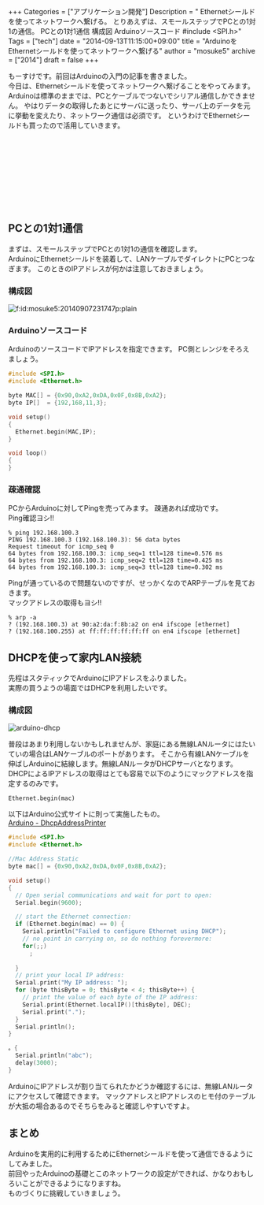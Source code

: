 +++
Categories = ["アプリケーション開発"]
Description = " Ethernetシールドを使ってネットワークへ繋げる。 とりあえずは、スモールステップでPCとの1対1の通信。       PCとの1対1通信      構成図   Arduinoソースコード  #include <SPI.h>"
Tags = ["tech"]
date = "2014-09-13T11:15:00+09:00"
title = "ArduinoをEthernetシールドを使ってネットワークへ繋げる"
author = "mosuke5"
archive = ["2014"]
draft = false
+++

もーすけです。前回はArduinoの入門の記事を書きました。  
今日は、Ethernetシールドを使ってネットワークへ繋げることをやってみます。
Arduinoは標準のままでは、PCとケーブルでつないでシリアル通信しかできません。
やはりデータの取得したあとにサーバに送ったり、サーバ上のデータを元に挙動を変えたり、ネットワーク通信は必須です。
というわけでEthernetシールドも買ったので活用していきます。

<div class="iframely-embed"><div class="iframely-responsive" style="height: 140px; padding-bottom: 0;"><a href="https://blog.mosuke.tech/entry/2014/07/21/231946/" data-iframely-url="//cdn.iframe.ly/0bOcPc1"></a></div></div><script async src="//cdn.iframe.ly/embed.js" charset="utf-8"></script>
<!--more-->

## PCとの1対1通信
まずは、スモールステップでPCとの1対1の通信を確認します。  
ArduinoにEthernetシールドを装着して、LANケーブルでダイレクトにPCとつなぎます。
このときのIPアドレスが何かは注意しておきましょう。

### 構成図
<span itemscope itemtype="http://schema.org/Photograph"><img src="https://cdn-ak.f.st-hatena.com/images/fotolife/m/mosuke5/20140907/20140907231747.png" alt="f:id:mosuke5:20140907231747p:plain" title="f:id:mosuke5:20140907231747p:plain" class="hatena-fotolife" itemprop="image"></span></p>

### Arduinoソースコード
ArduinoのソースコードでIPアドレスを指定できます。
PC側とレンジをそろえましょう。

```c
#include <SPI.h>
#include <Ethernet.h>

byte MAC[] = {0x90,0xA2,0xDA,0x0F,0x8B,0xA2};
byte IP[]  = {192,168,11,3};

void setup()
{
  Ethernet.begin(MAC,IP);
}

void loop()
{
}
```

### 疎通確認
PCからArduinoに対してPingを売ってみます。
疎通あれば成功です。  
Ping確認ヨシ!!

```text
% ping 192.168.100.3
PING 192.168.100.3 (192.168.100.3): 56 data bytes
Request timeout for icmp_seq 0
64 bytes from 192.168.100.3: icmp_seq=1 ttl=128 time=0.576 ms
64 bytes from 192.168.100.3: icmp_seq=2 ttl=128 time=0.425 ms
64 bytes from 192.168.100.3: icmp_seq=3 ttl=128 time=0.302 ms 
```

Pingが通っているので問題ないのですが、せっかくなのでARPテーブルを見ておきます。  
マックアドレスの取得もヨシ!!

```text
% arp -a
? (192.168.100.3) at 90:a2:da:f:8b:a2 on en4 ifscope [ethernet]
? (192.168.100.255) at ff:ff:ff:ff:ff:ff on en4 ifscope [ethernet] 
```

## DHCPを使って家内LAN接続
先程はスタティックでArduinoにIPアドレスをふりました。  
実際の買うようの場面ではDHCPを利用したいです。

### 構成図
![arduino-dhcp](/image/arduino_ethernet.png)

普段はあまり利用しないかもしれませんが、家庭にある無線LANルータにはたいていの場合はLANケーブルのポートがあります。
そこから有線LANケーブルを伸ばしArduinoに結線します。無線LANルータがDHCPサーバとなります。
DHCPによるIPアドレスの取得はとても容易で以下のようにマックアドレスを指定するのみです。

```text
Ethernet.begin(mac) 
```

以下はArduino公式サイトに則って実施したもの。<br>
<a href="http://arduino.cc/en/Tutorial/DhcpAddressPrinter">Arduino - DhcpAddressPrinter</a>

```c
#include <SPI.h>
#include <Ethernet.h>

//Mac Address Static
byte mac[] = {0x90,0xA2,0xDA,0x0F,0x8B,0xA2};

void setup()
{
  // Open serial communications and wait for port to open:
  Serial.begin(9600);

  // start the Ethernet connection:
  if (Ethernet.begin(mac) == 0) {
    Serial.println("Failed to configure Ethernet using DHCP");
    // no point in carrying on, so do nothing forevermore:
    for(;;)
      ;
      
  }
  // print your local IP address:
  Serial.print("My IP address: ");
  for (byte thisByte = 0; thisByte < 4; thisByte++) {
    // print the value of each byte of the IP address:
    Serial.print(Ethernet.localIP()[thisByte], DEC);
    Serial.print("."); 
  }
  Serial.println();
}

。{
  Serial.println("abc");
  delay(3000);
}
```

ArduinoにIPアドレスが割り当てられたかどうか確認するには、無線LANルータにアクセスして確認できます。
マックアドレスとIPアドレスのヒモ付のテーブルが大抵の場合あるのでそちらをみると確認しやすいですよ。

## まとめ
Arduinoを実用的に利用するためにEthernetシールドを使って通信できるようにしてみました。  
前回やったArduinoの基礎とこのネットワークの設定ができれば、かなりおもしろいことができるようになりますね。  
ものづくりに挑戦していきましょう。